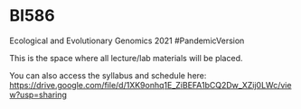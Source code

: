 # BI586
Ecological and Evolutionary Genomics 2021
#PandemicVersion

This is the space where all lecture/lab materials will be placed. 

You can also access the syllabus and schedule here: https://drive.google.com/file/d/1XK9onhq1E_ZiBEFA1bCQ2Dw_XZij0LWc/view?usp=sharing
